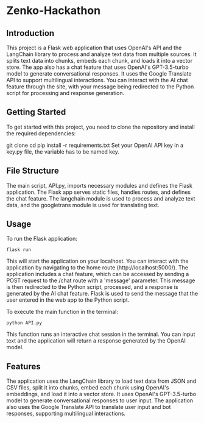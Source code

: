 # Zenko-Hackathon
## Introduction
This project is a Flask web application that uses OpenAI's API and the LangChain library to process and analyze text data from multiple sources. It splits text data into chunks, embeds each chunk, and loads it into a vector store. The app also has a chat feature that uses OpenAI's GPT-3.5-turbo model to generate conversational responses. It uses the Google Translate API to support multilingual interactions. You can interact with the AI chat feature through the site, with your message being redirected to the Python script for processing and response generation.

## Getting Started
To get started with this project, you need to clone the repository and install the required dependencies:

git clone <repository-url>
cd <repository-name>
pip install -r requirements.txt
Set your OpenAI API key in a key.py file, the variable has to be named key.

## File Structure
The main script, API.py, imports necessary modules and defines the Flask application. The Flask app serves static files, handles routes, and defines the chat feature. The langchain module is used to process and analyze text data, and the googletrans module is used for translating text.

## Usage
To run the Flask application:
```
flask run
```
This will start the application on your localhost. You can interact with the application by navigating to the home route (http://localhost:5000/). The application includes a chat feature, which can be accessed by sending a POST request to the /chat route with a 'message' parameter. This message is then redirected to the Python script, processed, and a response is generated by the AI chat feature. Flask is used to send the message that the user entered in the web app to the Python script.

To execute the main function in the terminal:
```
python API.py
```
This function runs an interactive chat session in the terminal. You can input text and the application will return a response generated by the OpenAI model.

## Features
The application uses the LangChain library to load text data from JSON and CSV files, split it into chunks, embed each chunk using OpenAI's embeddings, and load it into a vector store. It uses OpenAI's GPT-3.5-turbo model to generate conversational responses to user input. The application also uses the Google Translate API to translate user input and bot responses, supporting multilingual interactions.
